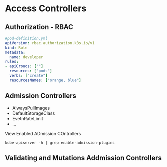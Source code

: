 # Access Controllers


## Authorization - RBAC


```YAML
#pod-definition.yml
apiVersion: rbac.authorization.k8s.io/v1
kind: Role
metadata: 
  name: developer
rules:
- apiGrouos: [""]
  resources: ["pods"]
  verbs: ["create"]
  resourcesNames: ["orange, blue"]
```


## Admission Controllers
- AlwaysPullImages
- DefaultStorageClass
- EvetnRateLimit
- ...

View  Enabled ADmission COntrollers

```shell
kube-apiserver -h | grep enable-admission-plugins
```

## Validating and Mutations Addmission Controllers

